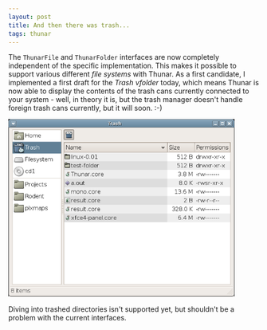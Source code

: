 ```yaml
---
layout: post
title: And then there was trash...
tags: thunar
---
```


The <code>ThunarFile</code> and <code>ThunarFolder</code> interfaces are now completely independent of the specific implementation. This makes it possible to support various different <i>file systems</i> with Thunar. As a first candidate, I implemented a first draft for the <i>Trash vfolder</i> today, which means Thunar is now able to display the contents of the trash cans currently connected to your system - well, in theory it is, but the trash manager doesn't handle foreign trash cans currently, but it will soon. :-)

<a href="/images/2005/thunar-trash-20050622.png"><img src="/images/2005/thunar-trash-20050622.png" width="90%" /></a>

Diving into trashed directories isn't supported yet, but shouldn't be a problem with the current interfaces.

